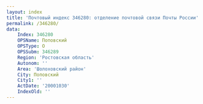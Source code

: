 ```yaml
---
layout: index
title: 'Почтовый индекс 346280: отделение почтовой связи Почты России'
permalink: /346280/
data:
    Index: 346280
    OPSName: Поповский
    OPSType: О
    OPSSubm: 346289
    Region: 'Ростовская область'
    Autonom: ''
    Area: 'Шолоховский район'
    City: Поповский
    City1: ''
    ActDate: '20001030'
    IndexOld: ''
---
```

